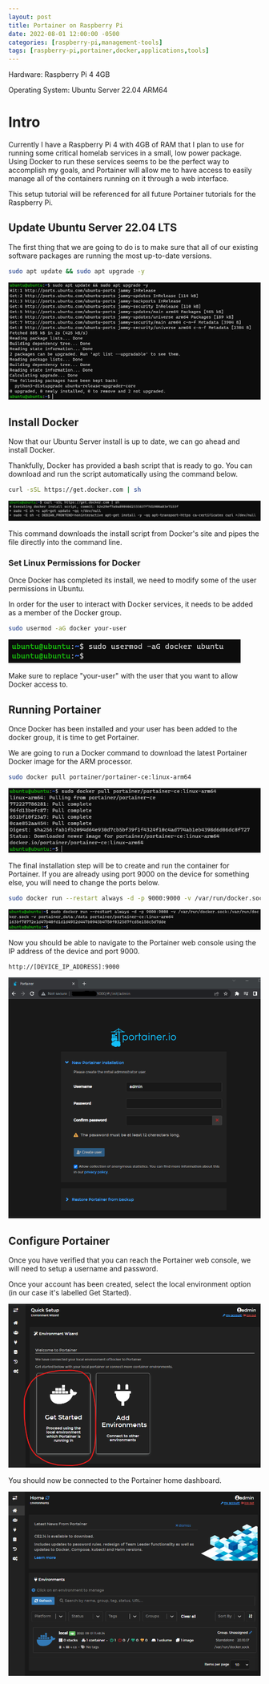 ```yaml
---
layout: post
title: Portainer on Raspberry Pi
date: 2022-08-01 12:00:00 -0500
categories: [raspberry-pi,management-tools]
tags: [raspberry-pi,portainer,docker,applications,tools]
---
```

Hardware: Raspberry Pi 4 4GB

Operating System: Ubuntu Server 22.04 ARM64

# Intro

Currently I have a Raspberry Pi 4 with 4GB of RAM that I plan to use for running some critical homelab services in a small, low power package. Using Docker to run these services seems to be the perfect way to accomplish my goals, and Portainer will allow me to have access to easily manage all of the containers running on it through a web interface.

This setup tutorial will be referenced for all future Portainer tutorials for the Raspberry Pi.

## Update Ubuntu Server 22.04 LTS

The first thing that we are going to do is to make sure that all of our existing software packages are running the most up-to-date versions.

```bash
sudo apt update && sudo apt upgrade -y
```
![image tooltip here](/assets/images/2022-08-01-Raspberry-Pi-Portainer/ubuntu-update-upgrade.png)

## Install Docker

Now that our Ubuntu Server install is up to date, we can go ahead and install Docker.

Thankfully, Docker has provided a bash script that is ready to go. You can download and run the script automatically using the command below.

```bash
curl -sSL https://get.docker.com | sh
```
![image tooltip here](/assets/images/2022-08-01-Raspberry-Pi-Portainer/ubuntu-docker-install.png)

This command downloads the install script from Docker's site and pipes the file directly into the command line.

### Set Linux Permissions for Docker

Once Docker has completed its install, we need to modify some of the user permissions in Ubuntu.

In order for the user to interact with Docker services, it needs to be added as a member of the Docker group.

```bash
sudo usermod -aG docker your-user
```
![image tooltip here](/assets/images/2022-08-01-Raspberry-Pi-Portainer/ubuntu-docker-usermod.png)

Make sure to replace "your-user" with the user that you want to allow Docker access to.

## Running Portainer

Once Docker has been installed and your user has been added to the docker group, it is time to get Portainer.

We are going to run a Docker command to download the latest Portainer Docker image for the ARM processor.

```bash
sudo docker pull portainer/portainer-ce:linux-arm64
```
![image tooltip here](/assets/images/2022-08-01-Raspberry-Pi-Portainer/ubuntu-docker-portainer-install.png)

The final installation step will be to create and run the container for Portainer. If you are already using port 9000 on the device for something else, you will need to change the ports below.

```bash
sudo docker run --restart always -d -p 9000:9000 -v /var/run/docker.sock:/var/run/docker.sock -v portainer_data:/data portainer/portainer-ce:linux-arm64
```
![image tooltip here](/assets/images/2022-08-01-Raspberry-Pi-Portainer/ubuntu-docker-portainer-run-container.png)

Now you should be able to navigate to the Portainer web console using the IP address of the device and port 9000.

```
http://[DEVICE_IP_ADDRESS]:9000
```
![image tooltip here](/assets/images/2022-08-01-Raspberry-Pi-Portainer/ubuntu-docker-portainer-web.png)

## Configure Portainer

Once you have verified that you can reach the Portainer web console, we will need to setup a username and password.

Once your account has been created, select the local environment option (in our case it's labelled Get Started).

![image tooltip here](/assets/images/2022-08-01-Raspberry-Pi-Portainer/ubuntu-docker-portainer-web-config-environment.png)

You should now be connected to the Portainer home dashboard.

![image tooltip here](/assets/images/2022-08-01-Raspberry-Pi-Portainer/ubuntu-docker-portainer-web-config-home.png)